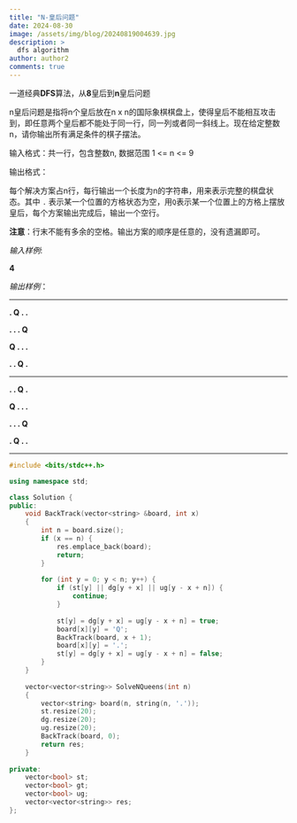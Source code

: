 ```yaml
---
title: "N-皇后问题"
date: 2024-08-30
image: /assets/img/blog/20240819004639.jpg
description: >
  dfs algorithm
author: author2
comments: true
---
```


一道经典**DFS**算法，从**8**皇后到**n**皇后问题

n皇后问题是指将n个皇后放在n x n的国际象棋棋盘上，使得皇后不能相互攻击到，即任意两个皇后都不能处于同一行，同一列或者同一斜线上。现在给定整数n，请你输出所有满足条件的棋子摆法。

输入格式：共一行，包含整数n, 数据范围 1 <= n <= 9

输出格式：

每个解决方案占n行，每行输出一个长度为n的字符串，用来表示完整的棋盘状态。其中 `.` 表示某一个位置的方格状态为空，用`Q`表示某一个位置上的方格上摆放皇后，每个方案输出完成后，输出一个空行。

**注意**：行末不能有多余的空格。输出方案的顺序是任意的，没有遗漏即可。

*输入样例*:

**4**

*输出样例*：

---

**. Q . .**

**. . . Q**

**Q . . .**

**. . Q .**

---

**. . Q .**

**Q . . .**

**. . . Q**

**. Q . .**

---

```c++
#include <bits/stdc++.h>

using namespace std;

class Solution {
public:
    void BackTrack(vector<string> &board, int x)
    {
        int n = board.size();
        if (x == n) {
            res.emplace_back(board);
            return;
        }
        
        for (int y = 0; y < n; y++) {
            if (st[y] || dg[y + x] || ug[y - x + n]) {
                continue;
            }
            
            st[y] = dg[y + x] = ug[y - x + n] = true;
            board[x][y] = 'Q';
            BackTrack(board, x + 1);
            board[x][y] = '.';
            st[y] = dg[y + x] = ug[y - x + n] = false;
        }
    }
    
    vector<vector<string>> SolveNQueens(int n)
    {
        vector<string> board(n, string(n, '.'));
        st.resize(20);
        dg.resize(20);
        ug.resize(20);
        BackTrack(board, 0);
        return res;
    }
    
private:
    vector<bool> st;
    vector<bool> gt;
    vector<bool> ug;
    vector<vector<string>> res;
};
```

